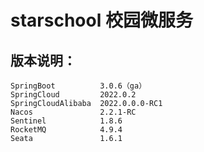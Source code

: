 # starschool 校园微服务

## 版本说明：
    SpringBoot          3.0.6（ga）
    SpringCloud         2022.0.2
    SpringCloudAlibaba  2022.0.0.0-RC1
    Nacos               2.2.1-RC
    Sentinel            1.8.6
    RocketMQ            4.9.4
    Seata               1.6.1
